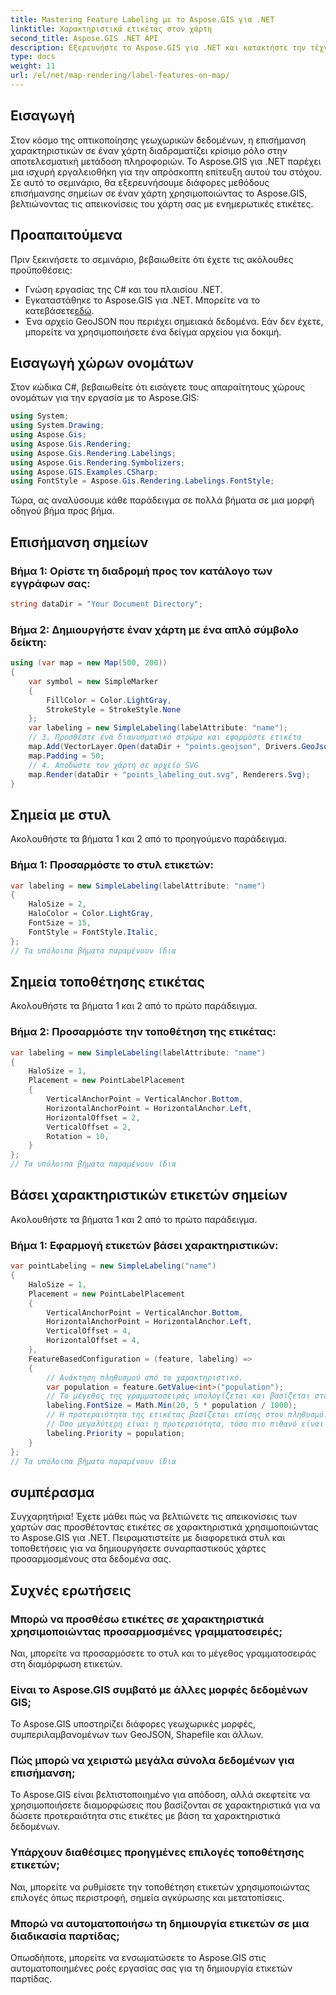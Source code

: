 ```yaml
---
title: Mastering Feature Labeling με το Aspose.GIS για .NET
linktitle: Χαρακτηριστικά ετικέτας στον χάρτη
second_title: Aspose.GIS .NET API
description: Εξερευνήστε το Aspose.GIS για .NET και κατακτήστε την τέχνη της επισήμανσης χαρακτηριστικών σε χάρτες. Βελτιώστε τις γεωχωρικές απεικονίσεις σας χωρίς κόπο. #Αποθέστε #GIS
type: docs
weight: 11
url: /el/net/map-rendering/label-features-on-map/
---
```

## Εισαγωγή
Στον κόσμο της οπτικοποίησης γεωχωρικών δεδομένων, η επισήμανση χαρακτηριστικών σε έναν χάρτη διαδραματίζει κρίσιμο ρόλο στην αποτελεσματική μετάδοση πληροφοριών. Το Aspose.GIS για .NET παρέχει μια ισχυρή εργαλειοθήκη για την απρόσκοπτη επίτευξη αυτού του στόχου. Σε αυτό το σεμινάριο, θα εξερευνήσουμε διάφορες μεθόδους επισήμανσης σημείων σε έναν χάρτη χρησιμοποιώντας το Aspose.GIS, βελτιώνοντας τις απεικονίσεις του χάρτη σας με ενημερωτικές ετικέτες.
## Προαπαιτούμενα
Πριν ξεκινήσετε το σεμινάριο, βεβαιωθείτε ότι έχετε τις ακόλουθες προϋποθέσεις:
- Γνώση εργασίας της C# και του πλαισίου .NET.
-  Εγκαταστάθηκε το Aspose.GIS για .NET. Μπορείτε να το κατεβάσετε[εδώ](https://releases.aspose.com/gis/net/).
- Ένα αρχείο GeoJSON που περιέχει σημειακά δεδομένα. Εάν δεν έχετε, μπορείτε να χρησιμοποιήσετε ένα δείγμα αρχείου για δοκιμή.
## Εισαγωγή χώρων ονομάτων
Στον κώδικα C#, βεβαιωθείτε ότι εισάγετε τους απαραίτητους χώρους ονομάτων για την εργασία με το Aspose.GIS:
```csharp
using System;
using System.Drawing;
using Aspose.Gis;
using Aspose.Gis.Rendering;
using Aspose.Gis.Rendering.Labelings;
using Aspose.Gis.Rendering.Symbolizers;
using Aspose.GIS.Examples.CSharp;
using FontStyle = Aspose.Gis.Rendering.Labelings.FontStyle;
```
Τώρα, ας αναλύσουμε κάθε παράδειγμα σε πολλά βήματα σε μια μορφή οδηγού βήμα προς βήμα.
##  Επισήμανση σημείων

### Βήμα 1: Ορίστε τη διαδρομή προς τον κατάλογο των εγγράφων σας:
```csharp
string dataDir = "Your Document Directory";
```
### Βήμα 2: Δημιουργήστε έναν χάρτη με ένα απλό σύμβολο δείκτη:
```csharp
using (var map = new Map(500, 200))
{
    var symbol = new SimpleMarker
    {
        FillColor = Color.LightGray,
        StrokeStyle = StrokeStyle.None
    };
    var labeling = new SimpleLabeling(labelAttribute: "name");
    // 3. Προσθέστε ένα διανυσματικό στρώμα και εφαρμόστε ετικέτα
    map.Add(VectorLayer.Open(dataDir + "points.geojson", Drivers.GeoJson), symbol, labeling);
    map.Padding = 50;
    // 4. Αποδώστε τον χάρτη σε αρχείο SVG
    map.Render(dataDir + "points_labeling_out.svg", Renderers.Svg);
}
```
## Σημεία με στυλ

Ακολουθήστε τα βήματα 1 και 2 από το προηγούμενο παράδειγμα.

### Βήμα 1: Προσαρμόστε το στυλ ετικετών:
```csharp
var labeling = new SimpleLabeling(labelAttribute: "name")
{
    HaloSize = 2,
    HaloColor = Color.LightGray,
    FontSize = 15,
    FontStyle = FontStyle.Italic,
};
// Τα υπόλοιπα βήματα παραμένουν ίδια
```
## Σημεία τοποθέτησης ετικέτας

Ακολουθήστε τα βήματα 1 και 2 από το πρώτο παράδειγμα.
### Βήμα 2: Προσαρμόστε την τοποθέτηση της ετικέτας:
```csharp
var labeling = new SimpleLabeling(labelAttribute: "name")
{
    HaloSize = 1,
    Placement = new PointLabelPlacement
    {
        VerticalAnchorPoint = VerticalAnchor.Bottom,
        HorizontalAnchorPoint = HorizontalAnchor.Left,
        HorizontalOffset = 2,
        VerticalOffset = 2,
        Rotation = 10,
    }
};
// Τα υπόλοιπα βήματα παραμένουν ίδια
```
## Βάσει χαρακτηριστικών ετικετών σημείων

Ακολουθήστε τα βήματα 1 και 2 από το πρώτο παράδειγμα.

### Βήμα 1: Εφαρμογή ετικετών βάσει χαρακτηριστικών:
```csharp
var pointLabeling = new SimpleLabeling("name")
{
    HaloSize = 1,
    Placement = new PointLabelPlacement
    {
        VerticalAnchorPoint = VerticalAnchor.Bottom,
        HorizontalAnchorPoint = HorizontalAnchor.Left,
        VerticalOffset = 4,
        HorizontalOffset = 4,
    },
    FeatureBasedConfiguration = (feature, labeling) =>
    {
        // Ανάκτηση πληθυσμού από το χαρακτηριστικό.
        var population = feature.GetValue<int>("population");
        // Το μέγεθος της γραμματοσειράς υπολογίζεται και βασίζεται στον πληθυσμό.
        labeling.FontSize = Math.Min(20, 5 * population / 1000);
        // Η προτεραιότητα της ετικέτας βασίζεται επίσης στον πληθυσμό.
        // Όσο μεγαλύτερη είναι η προτεραιότητα, τόσο πιο πιθανό είναι να εμφανιστεί η ετικέτα στην εικόνα εξόδου.
        labeling.Priority = population;
    }
};
// Τα υπόλοιπα βήματα παραμένουν ίδια
```
## συμπέρασμα
Συγχαρητήρια! Έχετε μάθει πώς να βελτιώνετε τις απεικονίσεις των χαρτών σας προσθέτοντας ετικέτες σε χαρακτηριστικά χρησιμοποιώντας το Aspose.GIS για .NET. Πειραματιστείτε με διαφορετικά στυλ και τοποθετήσεις για να δημιουργήσετε συναρπαστικούς χάρτες προσαρμοσμένους στα δεδομένα σας.
## Συχνές ερωτήσεις
### Μπορώ να προσθέσω ετικέτες σε χαρακτηριστικά χρησιμοποιώντας προσαρμοσμένες γραμματοσειρές;
Ναι, μπορείτε να προσαρμόσετε το στυλ και το μέγεθος γραμματοσειράς στη διαμόρφωση ετικετών.
### Είναι το Aspose.GIS συμβατό με άλλες μορφές δεδομένων GIS;
Το Aspose.GIS υποστηρίζει διάφορες γεωχωρικές μορφές, συμπεριλαμβανομένων των GeoJSON, Shapefile και άλλων.
### Πώς μπορώ να χειριστώ μεγάλα σύνολα δεδομένων για επισήμανση;
Το Aspose.GIS είναι βελτιστοποιημένο για απόδοση, αλλά σκεφτείτε να χρησιμοποιήσετε διαμορφώσεις που βασίζονται σε χαρακτηριστικά για να δώσετε προτεραιότητα στις ετικέτες με βάση τα χαρακτηριστικά δεδομένων.
### Υπάρχουν διαθέσιμες προηγμένες επιλογές τοποθέτησης ετικετών;
Ναι, μπορείτε να ρυθμίσετε την τοποθέτηση ετικετών χρησιμοποιώντας επιλογές όπως περιστροφή, σημεία αγκύρωσης και μετατοπίσεις.
### Μπορώ να αυτοματοποιήσω τη δημιουργία ετικετών σε μια διαδικασία παρτίδας;
Οπωσδήποτε, μπορείτε να ενσωματώσετε το Aspose.GIS στις αυτοματοποιημένες ροές εργασίας σας για τη δημιουργία ετικετών παρτίδας.